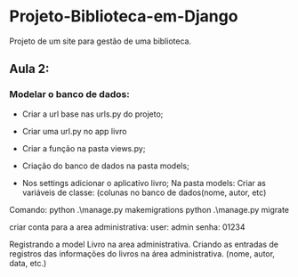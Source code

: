 # Projeto-Biblioteca-em-Django
Projeto de um site para gestão de uma biblioteca.


## Aula 2:

### Modelar o banco de dados:

- Criar a url base nas urls.py do projeto;
- Criar uma url.py no app livro
- Criar a função na pasta views.py;
- Criação do banco de dados na pasta models;

- Nos settings adicionar o aplicativo livro;
Na pasta models:
Criar as variáveis de classe: (colunas no banco de dados(nome, autor, etc)

Comando: 
python .\manage.py makemigrations
python .\manage.py migrate

criar conta para a area administrativa:
user: admin
senha: 01234	

Registrando a model Livro na area administrativa.
Criando as entradas de registros das informações do livros na área administrativa. (nome, autor, data, etc.) 
